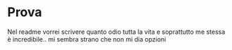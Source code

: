 # Prova

Nel readme vorrei scrivere quanto odio tutta la vita e 
soprattutto me stessa è incredibile..
mi sembra strano che non mi dia opzioni